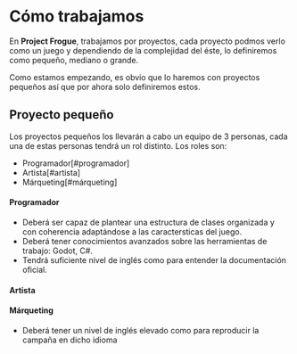 # Cómo trabajamos

En **Project Frogue**, trabajamos por proyectos, cada proyecto podmos verlo como un juego y dependiendo de la complejidad del éste, lo definiremos como pequeño, mediano o grande.

Como estamos empezando, es obvio que lo haremos con proyectos pequeños así que por ahora solo definiremos estos.

## Proyecto pequeño

Los proyectos pequeños los llevarán a cabo un equipo de 3 personas, cada una de estas personas tendrá un rol distinto. Los roles son:

* Programador[#programador]
* Artista[#artista]
* Márqueting[#márqueting]

#### Programador

* Deberá ser capaz de plantear una estructura de clases organizada y con coherencia adaptándose a las caractersticas del juego.
* Deberá tener conocimientos avanzados sobre las herramientas de trabajo: Godot, C#.
* Tendrá suficiente nivel de inglés como para entender la documentación oficial.

#### Artista
#### Márqueting

* Deberá tener un nivel de inglés elevado como para reproducir la campaña en dicho idioma
